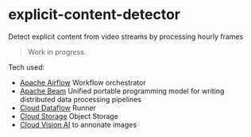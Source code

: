 # explicit-content-detector
Detect explicit content from video streams by processing hourly frames

> Work in progress.

Tech used:

* [Apache Airflow](https://airflow.apache.org/) Workflow orchestrator
* [Apache Beam](https://beam.apache.org/) Unified portable programming model for writing distributed data processing pipelines
* [Cloud Dataflow](https://cloud.google.com/dataflow/) Runner
* [Cloud Storage](https://cloud.google.com/storage/) Object Storage
* [Cloud Vision AI](https://cloud.google.com/vision/) to annonate images


